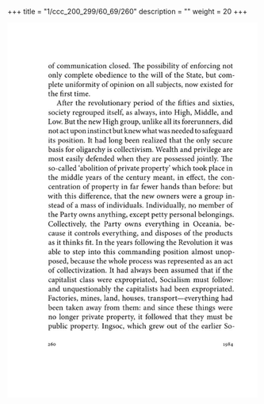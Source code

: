 +++
title = "1/ccc_200_299/60_69/260"
description = ""
weight = 20
+++

<img class="center-fit-jpg" src="/jpg_/out_jpg_1984__260.jpg" ></img>

